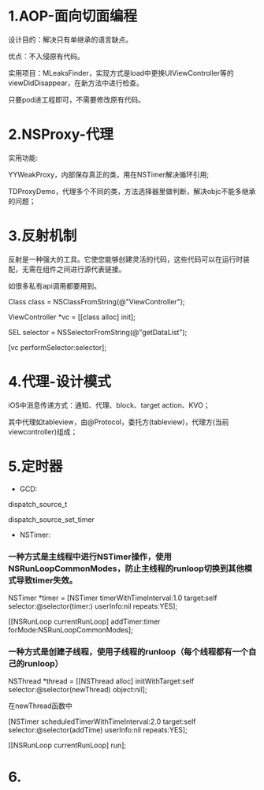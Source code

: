 
# 1.AOP-面向切面编程

设计目的：解决只有单继承的语言缺点。

优点：不入侵原有代码。

实用项目：MLeaksFinder，实现方式是load中更换UIViewController等的viewDidDisappear，在新方法中进行检查。

只要pod进工程即可，不需要修改原有代码。

# 2.NSProxy-代理

实用功能:

YYWeakProxy，内部保存真正的类，用在NSTimer解决循环引用;

TDProxyDemo，代理多个不同的类，方法选择器里做判断，解决objc不能多继承的问题；

# 3.反射机制

反射是一种强大的工具。它使您能够创建灵活的代码，这些代码可以在运行时装配，无需在组件之间进行源代表链接。

如很多私有api调用都要用到。

Class class = NSClassFromString(@"ViewController");

ViewController *vc = [[class alloc] init];

SEL selector = NSSelectorFromString(@"getDataList");

[vc performSelector:selector];

# 4.代理-设计模式

iOS中消息传递方式：通知、代理、block、target action、KVO；

其中代理如tableview，由@Protocol，委托方(tableview)，代理方(当前viewcontroller)组成；

# 5.定时器

* GCD:

dispatch_source_t

dispatch_source_set_timer

* NSTimer:

### 一种方式是主线程中进行NSTimer操作，使用NSRunLoopCommonModes，防止主线程的runloop切换到其他模式导致timer失效。

NSTimer *timer = [NSTimer timerWithTimeInterval:1.0 target:self selector:@selector(timer:) userInfo:nil repeats:YES];

[[NSRunLoop currentRunLoop] addTimer:timer forMode:NSRunLoopCommonModes];

### 一种方式是创建子线程，使用子线程的runloop（每个线程都有一个自己的runloop）

NSThread *thread = [[NSThread alloc] initWithTarget:self selector:@selector(newThread) object:nil];

在newThread函数中

[NSTimer scheduledTimerWithTimeInterval:2.0 target:self selector:@selector(addTime) userInfo:nil repeats:YES];

[[NSRunLoop currentRunLoop] run];

# 6.


























